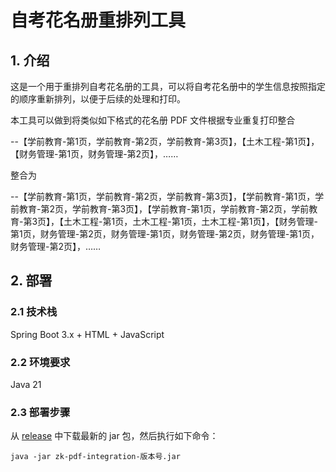 # 自考花名册重排列工具
## 1. 介绍
这是一个用于重排列自考花名册的工具，可以将自考花名册中的学生信息按照指定的顺序重新排列，以便于后续的处理和打印。

本工具可以做到将类似如下格式的花名册 PDF 文件根据专业重复打印整合

--【学前教育-第1页，学前教育-第2页，学前教育-第3页】，【土木工程-第1页】，【财务管理-第1页，财务管理-第2页】，……

整合为

--【学前教育-第1页，学前教育-第2页，学前教育-第3页】，【学前教育-第1页，学前教育-第2页，学前教育-第3页】，【学前教育-第1页，学前教育-第2页，学前教育-第3页】，【土木工程-第1页，土木工程-第1页，土木工程-第1页】，【财务管理-第1页，财务管理-第2页，财务管理-第1页，财务管理-第2页，财务管理-第1页，财务管理-第2页】，……

## 2. 部署
### 2.1 技术栈
Spring Boot 3.x + HTML + JavaScript
### 2.2 环境要求
Java 21
### 2.3 部署步骤
从 [release](https://github.com/sleepybear1113/zk-pdf-integration/releases) 中下载最新的 jar 包，然后执行如下命令：
```shell
java -jar zk-pdf-integration-版本号.jar
```